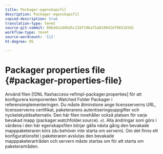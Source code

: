 ```yaml
---
title: Packager-egenskapsfil
description: Packager-egenskapsfil
copied-description: true
translation-type: tm+mt
source-git-commit: 89bdda1d4bd5c126f19ba75a819942df901183d1
workflow-type: tm+mt
source-wordcount: '111'
ht-degree: 0%

---
```



# Packager properties file {#packager-properties-file}

Använd filen [!DNL flashaccess-refimpl-packager.properties] för att konfigurera komponenten Watched Folder Packager i referensimplementeringen. Du måste åtminstone ange licensserverns URL, licensserverns certifikat, paketerarens autentiseringsuppgifter och nyckelskyddsalternativ. Den här filen innehåller också platsen för varje bevakad mapp (packager.watchfolder.source). `n`). Alla ändringar som görs i värdena i den här egenskapsfilen börjar gälla nästa gång den bevakade mapppaketeraren körs (du behöver inte starta om servern). Om det finns ett konfigurationsfel i paketeraren avslutas den bevakade mapppaketerartråden och servern måste startas om för att starta om paketerartråden.
